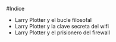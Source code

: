 
#Indice

* Larry Plotter y el bucle filosofal
* Larry Plotter y la clave secreta del wifi
* Larry Plotter y el prisionero del firewall
